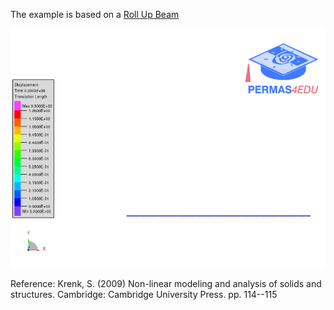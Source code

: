 The example is based on a [Roll Up Beam](https://github.com/KratosMultiphysics/Examples/tree/master/structural_mechanics/validation/beam_roll_up)

![Roll Up](beam_roll_up.gif)

Reference: Krenk, S. (2009) Non-linear modeling and analysis of solids and structures. Cambridge: Cambridge University Press. pp. 114--115
